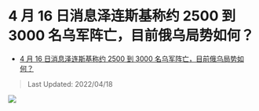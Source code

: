 # 4 月 16 日消息泽连斯基称约 2500 到 3000 名乌军阵亡，目前俄乌局势如何？

- [4 月 16 日消息泽连斯基称约 2500 到 3000 名乌军阵亡，目前俄乌局势如何？](https://www.zhihu.com/question/528278170/answer/2445466796)

>Last Updated: 2022/04/18

![](https://pic1.zhimg.com/80/v2-2658b9b21b9981d346fb9f6081efda73_1440w.jpg?source=c8b7c179)
